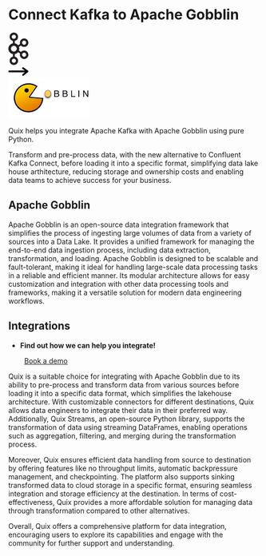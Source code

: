 # Connect Kafka to Apache Gobblin

<div class="connect-images cards blog-grid-card" markdown>
<div>
<img src="../images/kafka_logo.png" width="40px" />
</div>
<div>
<img src="../images/arrow.svg" width="40px" />
</div>
<div>
<img src="./images/apache-gobblin_1.jpg" />
</div>
</div>

Quix helps you integrate Apache Kafka with Apache Gobblin using pure Python.

Transform and pre-process data, with the new alternative to Confluent Kafka Connect, before loading it into a specific format, simplifying data lake house arthitecture, reducing storage and ownership costs and enabling data teams to achieve success for your business.

## Apache Gobblin

Apache Gobblin is an open-source data integration framework that simplifies the process of ingesting large volumes of data from a variety of sources into a Data Lake. It provides a unified framework for managing the end-to-end data ingestion process, including data extraction, transformation, and loading. Apache Gobblin is designed to be scalable and fault-tolerant, making it ideal for handling large-scale data processing tasks in a reliable and efficient manner. Its modular architecture allows for easy customization and integration with other data processing tools and frameworks, making it a versatile solution for modern data engineering workflows.

## Integrations

<div class="grid cards" markdown>

- __Find out how we can help you integrate!__

    <a class="md-button md-button--primary" href="https://share.hsforms.com/1iW0TmZzKQMChk0lxd_tGiw4yjw2?__hstc=175542013.2303933fbd746c0ac86d9ccbe9bc9100.1728383268831.1729603416735.1729620918855.31&__hssc=175542013.1.1729620918855&__hsfp=2132701734" target="_blank" style="margin:.5rem;">Book a demo</a>

</div>


Quix is a suitable choice for integrating with Apache Gobblin due to its ability to pre-process and transform data from various sources before loading it into a specific data format, which simplifies the lakehouse architecture. With customizable connectors for different destinations, Quix allows data engineers to integrate their data in their preferred way. Additionally, Quix Streams, an open-source Python library, supports the transformation of data using streaming DataFrames, enabling operations such as aggregation, filtering, and merging during the transformation process. 

Moreover, Quix ensures efficient data handling from source to destination by offering features like no throughput limits, automatic backpressure management, and checkpointing. The platform also supports sinking transformed data to cloud storage in a specific format, ensuring seamless integration and storage efficiency at the destination. In terms of cost-effectiveness, Quix provides a more affordable solution for managing data through transformation compared to other alternatives. 

Overall, Quix offers a comprehensive platform for data integration, encouraging users to explore its capabilities and engage with the community for further support and understanding.

